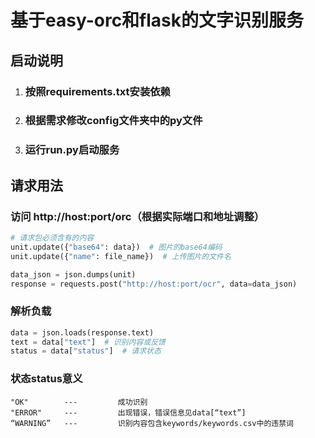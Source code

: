 # 基于easy-orc和flask的文字识别服务

## 启动说明
1. ### 按照requirements.txt安装依赖
2. ### 根据需求修改config文件夹中的py文件
3. ### 运行run.py启动服务

## 请求用法
### 访问 http://host:port/orc（根据实际端口和地址调整）
```python
# 请求包必须含有的内容
unit.update({"base64": data})  # 图片的base64编码
unit.update({"name": file_name})  # 上传图片的文件名

data_json = json.dumps(unit)
response = requests.post("http://host:port/ocr", data=data_json)
```

### 解析负载
```python
data = json.loads(response.text)
text = data["text"]  # 识别内容或反馈
status = data["status"]  # 请求状态
```

### 状态status意义
```text
"OK"        ---         成功识别
"ERROR"     ---         出现错误，错误信息见data[“text”]
“WARNING”   ---         识别内容包含keywords/keywords.csv中的违禁词
```

